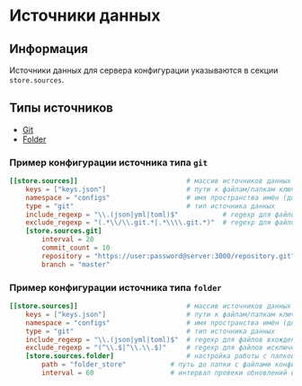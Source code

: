 # Источники данных

## Информация

Источники данных для сервера конфигурации указываются в секции `store.sources`.

## Типы источников

- [Git](#git)
- [Folder](#folder)

### <a name="git"></a> Пример конфигурации источника типа `git`

```toml
[[store.sources]]                           # массив источников данных
    keys = ["keys.json"]                    # пути к файлам/папкам ключей простанства имён, файлы могут быть json или toml
    namespace = "configs"                   # имя пространства имён (должно быть уникально)
    type = "git"                            # тип источника данных
    include_regexp = "\\.(json|yml|toml)$"           # regexp для файлов вхождения
    exclude_regexp = "(.*\\/\\.git.*|.*\\\\.git.*)"  # regexp для файлов исключения
    [store.sources.git]                                                     # настройка git репозитория
        interval = 20                                                       # интервал опроса в секундах
        commit_count = 10                                                   # максимальное количество коммитов
        repository = "https://user:password@server:3000/repository.git"     # репозиторий
        branch = "master"                                                   # ветка
```

### <a name="folder"></a> Пример конфигурации источника типа `folder`

```toml
[[store.sources]]                           # массив источников данных
    keys = ["keys.json"]                    # пути к файлам/папкам ключей простанства имён, файлы могут быть json или toml
    namespace = "configs"                   # имя пространства имён (должно быть уникально)
    type = "git"                            # тип источника данных
    include_regexp = "\\.(json|yml|toml)$"  # regexp для файлов вхождения
    exclude_regexp = "(^\\.$|^\\.\\.$)"     # regexp для файлов исключения
    [store.sources.folder]                  # настройка работы с папкой
        path = "folder_store"           # путь до папки с файлами конфигурации
        interval = 60                   # интервал провеки обновлений в секундах
```